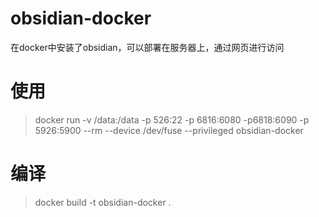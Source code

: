 # obsidian-docker
在docker中安装了obsidian，可以部署在服务器上，通过网页进行访问

# 使用
>docker run -v /data:/data -p 526:22 -p 6816:6080 -p6818:6090 -p 5926:5900 --rm --device /dev/fuse --privileged obsidian-docker

# 编译
>docker build -t obsidian-docker .


